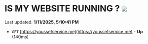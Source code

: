 # IS MY WEBSITE RUNNING ? [![](https://img.shields.io/static/v1?label=Sponsor&message=%E2%9D%A4&logo=GitHub&color=%23fe8e86)](https://github.com/sponsors/Youssef-Lehmam)

Last updated: **1/11/2025, 5:10:41 PM**

- `GET` [https://youssefservice.me](https://youssefservice.me) - **Up** (140ms)
